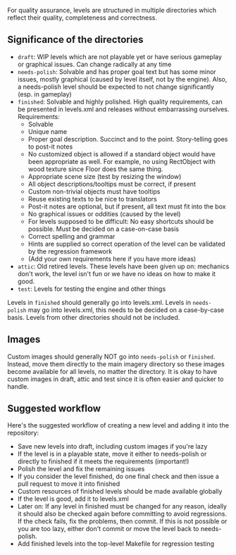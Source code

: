 For quality assurance, levels are structured in multiple directories
which reflect their quality, completeness and correctness.


## Significance of the directories

* `draft`: WIP levels which are not playable yet or have serious
  gameplay or graphical issues. Can change radically at
  any time
* `needs-polish`: Solvable and has proper goal text but has some minor
  issues, mostly graphical (caused by level itself, not by the engine).
  Also, a needs-polish level should be expected to not change significantly
  (esp. in gameplay)
* `finished`: Solvable and highly polished. High quality requirements, can be
  presented in levels.xml and releases without embarrassing ourselves.
  Requirements:
    * Solvable
    * Unique name
    * Proper goal description. Succinct and to the point. Story-telling goes
      to post-it notes
    * No customized object is allowed if a standard object would have been
      appropriate as well. For example, no using RectObject with wood texture
      since Floor does the same thing.
    * Appropriate scene size (test by resizing the window)
    * All object descriptions/tooltips must be correct, if present
    * Custom non-trivial objects must have tooltips
    * Reuse existing texts to be nice to translators
    * Post-it notes are optional, but if present, all text must fit into
      the box
    * No graphical issues or oddities (caused by the level)
    * For levels supposed to be difficult: No easy shortcuts should be
      possible. Must be decided on a case-on-case basis
    * Correct spelling and grammar
    * Hints are supplied so correct operation of the level can be validated
      by the regression framework
    * (Add your own requirements here if you have more ideas)
* `attic`: Old retired levels. These levels have been given up on: mechanics
   don't work, the level isn't fun or we have no ideas on how to make it good.
* `test`: Levels for testing the engine and other things

Levels in `finished` should generally go into levels.xml. 
Levels in `needs-polish` may go into levels.xml, this needs to be decided on a 
case-by-case basis. Levels from other directories should not be included.


## Images

Custom images should generally NOT go into `needs-polish` or `finished`.
Instead, move them directly to the main imagery directory so these
images become available for all levels, no matter the directory.
It is okay to have custom images in draft, attic and test since it is
often easier and quicker to handle.


## Suggested workflow

Here's the suggested workflow of creating a new level and adding it into
the repository:
* Save new levels into draft, including custom images if you're lazy
* If the level is in a playable state, move it either to needs-polish or
  directly to finished if it meets the requirements (important!)
* Polish the level and fix the remaining issues
* If you consider the level finished, do one final check and then issue 
  a pull request to move it into finished
* Custom resources of finished levels should be made available globally
* If the level is good, add it to levels.xml
* Later on: If any level in finished must be changed for any reason,
  ideally it should also be checked again before committing to avoid
  regressions. If the check fails, fix the problems, then commit. If this
  is not possible or you are too lazy, either don't commit or move the
  level back to needs-polish.
* Add finished levels into the top-level Makefile for regression testing
